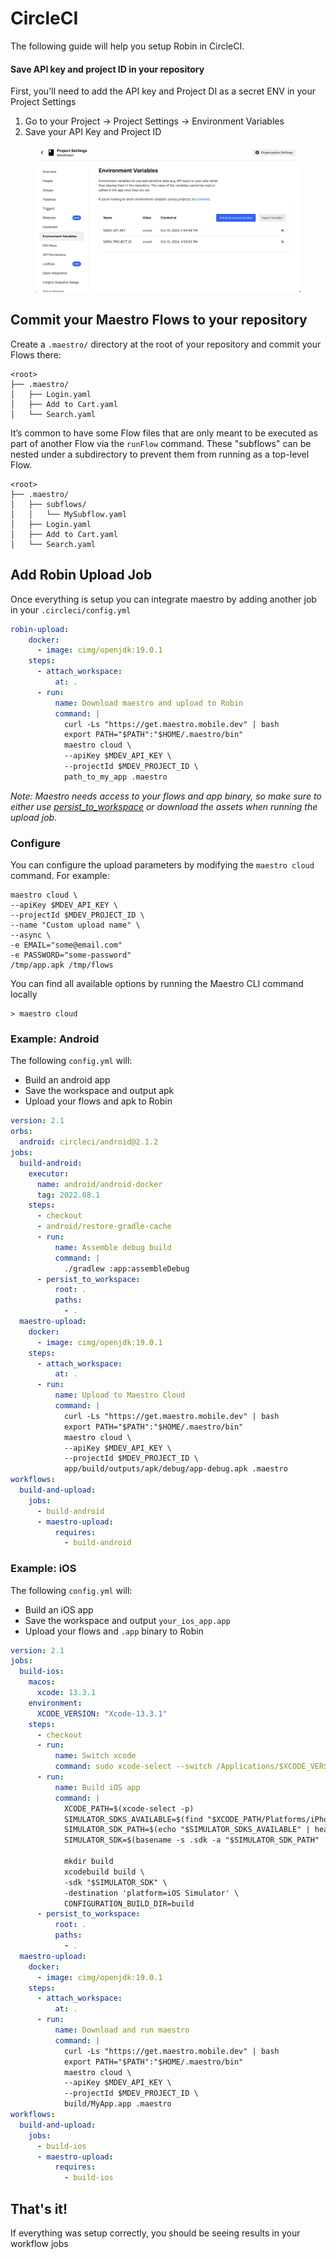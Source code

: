 # CircleCI

The following guide will help you setup Robin in CircleCI.

#### Save API key and project ID in your repository

First, you'll need to add the API key and Project DI as a secret ENV in your Project Settings

1. Go to your Project -> Project Settings -> Environment Variables
2. Save your API Key and Project ID

<figure><img src="../../.gitbook/assets/image (1).png" alt=""><figcaption></figcaption></figure>

## Commit your Maestro Flows to your repository

Create a `.maestro/` directory at the root of your repository and commit your Flows there:

```
<root>
├── .maestro/
│   ├── Login.yaml
│   ├── Add to Cart.yaml
│   └── Search.yaml
```

It’s common to have some Flow files that are only meant to be executed as part of another Flow via the `runFlow` command. These "subflows" can be nested under a subdirectory to prevent them from running as a top-level Flow.

```
<root>
├── .maestro/
│   ├── subflows/
│   │   └── MySubflow.yaml
│   ├── Login.yaml
│   ├── Add to Cart.yaml
│   └── Search.yaml
```



## Add Robin Upload Job

Once everything is setup you can integrate maestro by adding another job in your `.circleci/config.yml`

```yaml
robin-upload:
    docker:
      - image: cimg/openjdk:19.0.1
    steps:
      - attach_workspace:
          at: .
      - run:
          name: Download maestro and upload to Robin
          command: |
            curl -Ls "https://get.maestro.mobile.dev" | bash
            export PATH="$PATH":"$HOME/.maestro/bin"
            maestro cloud \
            --apiKey $MDEV_API_KEY \
            --projectId $MDEV_PROJECT_ID \
            path_to_my_app .maestro
```

_Note: Maestro needs access to your flows and app binary, so make sure to either use_ [_persist\_to\_workspace_](https://circleci.com/docs/workspaces/) _or download the assets when running the upload job._

### Configure

You can configure the upload parameters by modifying the `maestro cloud` command. For example:

```shell
maestro cloud \
--apiKey $MDEV_API_KEY \
--projectId $MDEV_PROJECT_ID \
--name "Custom upload name" \
--async \
-e EMAIL="some@email.com"
-e PASSWORD="some-password"
/tmp/app.apk /tmp/flows
```

You can find all available options by running the Maestro CLI command locally

```shell
> maestro cloud
```

### Example: Android

The following `config.yml` will:

* Build an android app
* Save the workspace and output apk
* Upload your flows and apk to Robin

```yaml
version: 2.1
orbs:
  android: circleci/android@2.1.2
jobs:
  build-android:
    executor:
      name: android/android-docker
      tag: 2022.08.1
    steps:
      - checkout
      - android/restore-gradle-cache
      - run:
          name: Assemble debug build
          command: |
            ./gradlew :app:assembleDebug
      - persist_to_workspace:
          root: .
          paths:
            - .
  maestro-upload:
    docker:
      - image: cimg/openjdk:19.0.1
    steps:
      - attach_workspace:
          at: .
      - run:
          name: Upload to Maestro Cloud
          command: |
            curl -Ls "https://get.maestro.mobile.dev" | bash
            export PATH="$PATH":"$HOME/.maestro/bin"
            maestro cloud \
            --apiKey $MDEV_API_KEY \
            --projectId $MDEV_PROJECT_ID \
            app/build/outputs/apk/debug/app-debug.apk .maestro
workflows:
  build-and-upload:
    jobs:
      - build-android
      - maestro-upload:
          requires:
            - build-android
```

### Example: iOS

The following `config.yml` will:

* Build an iOS app
* Save the workspace and output `your_ios_app.app`
* Upload your flows and `.app` binary to Robin

```yaml
version: 2.1
jobs:
  build-ios:
    macos:
      xcode: 13.3.1
    environment:
      XCODE_VERSION: "Xcode-13.3.1"
    steps:
      - checkout
      - run:
          name: Switch xcode
          command: sudo xcode-select --switch /Applications/$XCODE_VERSION.app
      - run:
          name: Build iOS app
          command: |
            XCODE_PATH=$(xcode-select -p)
            SIMULATOR_SDKS_AVAILABLE=$(find "$XCODE_PATH/Platforms/iPhoneSimulator.platform/Developer/SDKs/" -type l -maxdepth 1)
            SIMULATOR_SDK_PATH=$(echo "$SIMULATOR_SDKS_AVAILABLE" | head -n1)
            SIMULATOR_SDK=$(basename -s .sdk -a "$SIMULATOR_SDK_PATH" | awk '{print tolower($0)}')
            
            mkdir build
            xcodebuild build \
            -sdk "$SIMULATOR_SDK" \
            -destination 'platform=iOS Simulator' \
            CONFIGURATION_BUILD_DIR=build
      - persist_to_workspace:
          root: .
          paths:
            - .
  maestro-upload:
    docker:
      - image: cimg/openjdk:19.0.1
    steps:
      - attach_workspace:
          at: .
      - run:
          name: Download and run maestro
          command: |
            curl -Ls "https://get.maestro.mobile.dev" | bash
            export PATH="$PATH":"$HOME/.maestro/bin"
            maestro cloud \
            --apiKey $MDEV_API_KEY \
            --projectId $MDEV_PROJECT_ID \
            build/MyApp.app .maestro
workflows:
  build-and-upload:
    jobs:
      - build-ios
      - maestro-upload:
          requires:
            - build-ios
```

## That's it!

If everything was setup correctly, you should be seeing results in your workflow jobs

